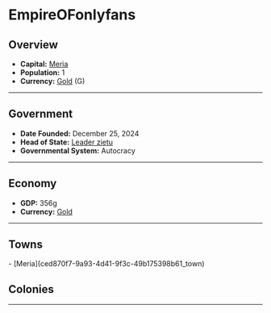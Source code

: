 <!--UNDEDITED FILE, remove this entire line if this file has been edited!-->
# <!--NAME-->EmpireOFonlyfans<!--NAME-->

## Overview

- **Capital:** <!--CAPITAL_LINK-->[Meria](ced870f7-9a93-4d41-9f3c-49b175398b61_town)<!--CAPITAL_LINK-->
- **Population:** <!--POPULATION-->1<!--POPULATION-->
- **Currency:** <!--CURRENCY_LINK-->[Gold](Gold_currency)<!--CURRENCY_LINK--> (<!--CURRENCY_ABV-->G<!--CURRENCY_ABV-->)

---

## Government

- **Date Founded:** <!--FOUNDED-->December 25, 2024<!--FOUNDED-->
- **Head of State:** <!--LEADER_TITLE_LINK-->[Leader zietu](zietu_user)<!--LEADER_TITLE_LINK-->
- **Governmental System:** <!--GOVERNMENT-->Autocracy<!--GOVERNMENT-->

---

## Economy

- **GDP:** <!--GDP-->356g<!--GDP-->
- **Currency:** <!--CURRENCY_LINK-->[Gold](Gold_currency)<!--CURRENCY_LINK-->

---

## Towns

<!--TOWNS-->- [Meria](ced870f7-9a93-4d41-9f3c-49b175398b61_town)<!--TOWNS-->

## Colonies

<!--COLONIES--><!--COLONIES-->

---